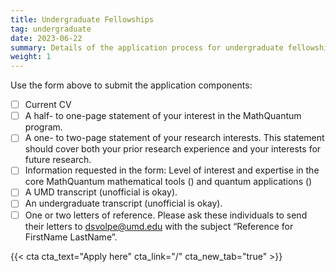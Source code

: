 ```yaml
---
title: Undergraduate Fellowships
tag: undergraduate
date: 2023-06-22
summary: Details of the application process for undergraduate fellowships.
weight: 1
---
```

Use the form above to submit the application components:
- [ ] Current CV
- [ ] A half- to one-page statement of your interest in the MathQuantum program.
- [ ] A one- to two-page statement of your research interests. This statement should cover both your prior research experience and your interests for future research.
- [ ] Information requested in the form: Level of interest and expertise in the core MathQuantum mathematical tools () and quantum applications ()
- [ ] A UMD transcript (unofficial is okay).
- [ ] An undergraduate transcript (unofficial is okay).
- [ ] One or two letters of reference. Please ask these individuals to send their letters to dsvolpe@umd.edu with the subject “Reference for FirstName LastName”.

{{< cta cta_text="Apply here" cta_link="/" cta_new_tab="true" >}}
